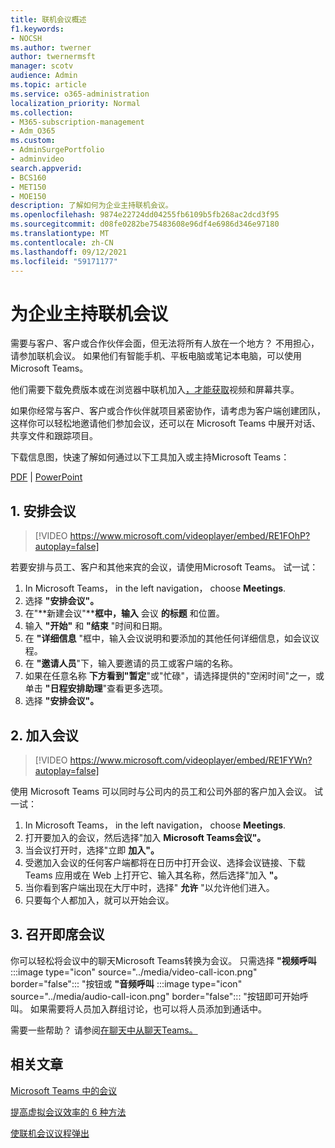 ```yaml
---
title: 联机会议概述
f1.keywords:
- NOCSH
ms.author: twerner
author: twernermsft
manager: scotv
audience: Admin
ms.topic: article
ms.service: o365-administration
localization_priority: Normal
ms.collection:
- M365-subscription-management
- Adm_O365
ms.custom:
- AdminSurgePortfolio
- adminvideo
search.appverid:
- BCS160
- MET150
- MOE150
description: 了解如何为企业主持联机会议。
ms.openlocfilehash: 9874e22724dd04255fb6109b5fb268ac2dcd3f95
ms.sourcegitcommit: d08fe0282be75483608e96df4e6986d346e97180
ms.translationtype: MT
ms.contentlocale: zh-CN
ms.lasthandoff: 09/12/2021
ms.locfileid: "59171177"
---
```

# <a name="host-online-meetings-for-your-business"></a>为企业主持联机会议

需要与客户、客户或合作伙伴会面，但无法将所有人放在一个地方？ 不用担心，请参加联机会议。 如果他们有智能手机、平板电脑或笔记本电脑，可以使用 Microsoft Teams。

他们需要下载免费版本或在浏览器中联机[](https://support.microsoft.com/office/6d79a648-6913-4696-9237-ed13de64ae3c)加入[，才能获取](https://support.microsoft.com/office/1613bb53-f3fa-431e-85a9-d6a91e3468c9)视频和屏幕共享。

如果你经常与客户、客户或合作伙伴就项目紧密协作，请考虑为客户端创建团队，这样[](team-with-guests.md)你可以轻松地邀请他们参加会议，还可以在 Microsoft Teams 中展开对话、共享文件和跟踪项目。

下载信息图，快速了解如何通过以下工具加入或主持Microsoft Teams：

[PDF](https://go.microsoft.com/fwlink/?linkid=2078712)  | [PowerPoint](https://go.microsoft.com/fwlink/?linkid=2079515)

## <a name="1-schedule-a-meeting"></a>1. 安排会议

> [!VIDEO https://www.microsoft.com/videoplayer/embed/RE1FOhP?autoplay=false]

若要安排与员工、客户和其他来宾的会议，请使用Microsoft Teams。 试一试：

1. In Microsoft Teams， in the left navigation， choose **Meetings**.
1. 选择 **"安排会议"。**
1. 在"**新建会议"****框中，输入** 会议 **的标题** 和位置。
1. 输入 **"开始"** 和 **"结束** "时间和日期。
1. 在 **"详细信息** "框中，输入会议说明和要添加的其他任何详细信息，如会议议程。
1. 在 **"邀请人员**"下，输入要邀请的员工或客户端的名称。
1. 如果在任意名称 **下方看到"暂定**"或"忙碌"，请选择提供的"空闲时间"之一，或单击 **"日程安排助理**"查看更多选项。
1. 选择 **"安排会议"。**

## <a name="2-join-a-meeting"></a>2. 加入会议

> [!VIDEO https://www.microsoft.com/videoplayer/embed/RE1FYWn?autoplay=false]

使用 Microsoft Teams 可以同时与公司内的员工和公司外部的客户加入会议。 试一试：

1. In Microsoft Teams， in the left navigation， choose **Meetings**.
1. 打开要加入的会议，然后选择"加入 **Microsoft Teams会议"。**
1. 当会议打开时，选择"立即 **加入"。**
1. 受邀加入会议的任何客户端都将在日历中打开会议、选择会议链接、下载 Teams 应用或在 Web 上打开它、输入其名称，然后选择"加入 **"。**
1. 当你看到客户端出现在大厅中时，选择" **允许** "以允许他们进入。
1. 只要每个人都加入，就可以开始会议。
 
## <a name="3-have-an-impromptu-meeting"></a>3. 召开即席会议

你可以轻松将会议中的聊天Microsoft Teams转换为会议。 只需选择 **"视频呼叫** :::image type="icon" source="../media/video-call-icon.png" border="false"::: "按钮或 **"音频呼叫** :::image type="icon" source="../media/audio-call-icon.png" border="false"::: "按钮即可开始呼叫。 如果需要将人员加入群组讨论，也可以将人员添加到通话中。

需要一些帮助？ 请参阅[在聊天中从聊天Teams。](https://support.microsoft.com/office/f5138c9d-df4c-43d8-9cf6-53400c1a7798)

## <a name="related-articles"></a>相关文章

[Microsoft Teams 中的会议](/microsoftteams/tutorial-meetings-in-teams)

[提高虚拟会议效率的 6 种方法](https://products.office.com/en-us/business/articles/6-ways-to-make-virtual-meetings-more-efficient)

[使联机会议议程弹出](https://products.office.com/en-us/business/articles/6-ways-to-make-your-online-meeting-agendas-pop)
